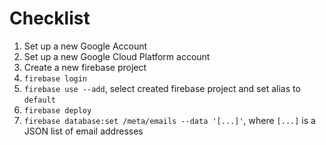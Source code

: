 # Checklist

1. Set up a new Google Account
2. Set up a new Google Cloud Platform account
3. Create a new firebase project
4. `firebase login`
5. `firebase use --add`, select created firebase project and set alias to `default`
6. `firebase deploy`
7. `firebase database:set /meta/emails --data '[...]'`, where `[...]` is a JSON list of email addresses